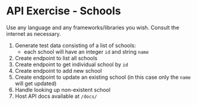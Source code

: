 # API Exercise - Schools

Use any language and any frameworks/libraries you wish. Consult the internet as necessary.

1. Generate test data consisting of a list of schools:
    * each school will have an integer `id` and string `name`
2. Create endpoint to list all schools
3. Create endpoint to get individual school by `id`
4. Create endpoint to add new school
5. Create endpoint to update an existing school (in this case only the `name` will get updated)
6. Handle looking up non-existent school
7. Host API docs available at `/docs/`